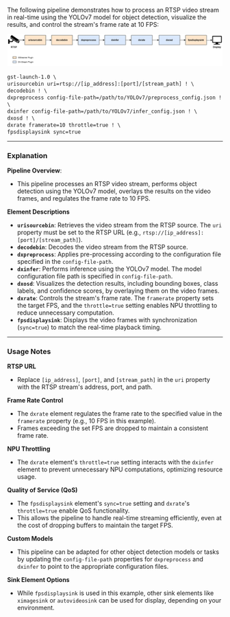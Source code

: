 
The following pipeline demonstrates how to process an RTSP video stream in real-time using the YOLOv7 model for object detection, visualize the results, and control the stream's frame rate at 10 FPS:

![](./../../resources/rtsp_throttling.png)

```
gst-launch-1.0 \
urisourcebin uri=rtsp://[ip_address]:[port]/[stream_path] ! \
decodebin ! \
dxpreprocess config-file-path=/path/to/YOLOv7/preprocess_config.json ! \
dxinfer config-file-path=/path/to/YOLOv7/infer_config.json ! \
dxosd ! \
dxrate framerate=10 throttle=true ! \
fpsdisplaysink sync=true
```

---

### **Explanation**

**Pipeline Overview**:
- This pipeline processes an RTSP video stream, performs object detection using the YOLOv7 model, overlays the results on the video frames, and regulates the frame rate to 10 FPS.

**Element Descriptions**

   - **`urisourcebin`**: Retrieves the video stream from the RTSP source. The `uri` property must be set to the RTSP URL (e.g., `rtsp://[ip_address]:[port]/[stream_path]`).
   - **`decodebin`**: Decodes the video stream from the RTSP source.
   - **`dxpreprocess`**: Applies pre-processing according to the configuration file specified in the `config-file-path`.
   - **`dxinfer`**: Performs inference using the YOLOv7 model. The model configuration file path is specified in `config-file-path`.
   - **`dxosd`**: Visualizes the detection results, including bounding boxes, class labels, and confidence scores, by overlaying them on the video frames.
   - **`dxrate`**: Controls the stream's frame rate. The `framerate` property sets the target FPS, and the `throttle=true` setting enables NPU throttling to reduce unnecessary computation.
   - **`fpsdisplaysink`**: Displays the video frames with synchronization (`sync=true`) to match the real-time playback timing.

---

### **Usage Notes**

**RTSP URL**

- Replace `[ip_address]`, `[port]`, and `[stream_path]` in the `uri` property with the RTSP stream's address, port, and path.

**Frame Rate Control**

- The `dxrate` element regulates the frame rate to the specified value in the `framerate` property (e.g., 10 FPS in this example).
- Frames exceeding the set FPS are dropped to maintain a consistent frame rate.

**NPU Throttling**

- The `dxrate` element's `throttle=true` setting interacts with the `dxinfer` element to prevent unnecessary NPU computations, optimizing resource usage.

**Quality of Service (QoS)**

- The `fpsdisplaysink` element's `sync=true` setting and `dxrate`'s `throttle=true` enable QoS functionality.
- This allows the pipeline to handle real-time streaming efficiently, even at the cost of dropping buffers to maintain the target FPS.

**Custom Models**

- This pipeline can be adapted for other object detection models or tasks by updating the `config-file-path` properties for `dxpreprocess` and `dxinfer` to point to the appropriate configuration files.

**Sink Element Options**

- While `fpsdisplaysink` is used in this example, other sink elements like `ximagesink` or `autovideosink` can be used for display, depending on your environment.
